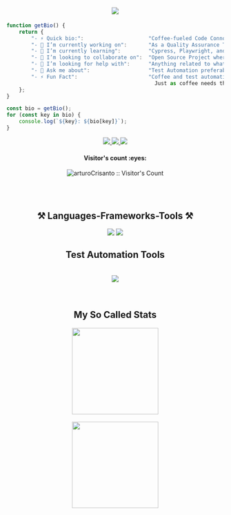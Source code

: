 
<h1 align="center">
    <img src="https://readme-typing-svg.herokuapp.com/?font=Righteous&size=75&center=true&vCenter=true&width=500&height=70&duration=4000&lines=Kumusta+👋;+I'm+Ruz+🐉+!;" />
</h1>

```javascript
function getBio() {
    return {
        "- ⚡ Quick bio:":                     "Coffee-fueled Code Connoisseur: A Tech Enthusiast from the Philippines with a Passion for Test Automation👨🏻‍💻",
        "- 🔭 I’m currently working on":       "As a Quality Assurance Tester in Gaplabs",
        "- 🌱 I’m currently learning":         "Cypress, Playwright, and Next.js --- Sharpening my Test Automation skills (Personal goal)",
        "- 👯 I’m looking to collaborate on":  "Open Source Project where i can Test my Automation",
        "- 🤔 I’m looking for help with":      "Anything related to what I am currently learning 😅",
        "- 💬 Ask me about":                   "Test Automation preferably about Cypress",
        "- ⚡ Fun Fact":                       "Coffee and test automation both thrive on precision.
                                                Just as coffee needs the perfect blend, test automation relies on meticulous scripting for flawless execution"
    };
}

const bio = getBio();
for (const key in bio) {
    console.log(`${key}: ${bio[key]}`);
}
```
<div align="center"> 
  <a href="arturocrisanto1@gmail.com">
    <img src="https://img.shields.io/badge/Gmail-333333?style=for-the-badge&logo=gmail&logoColor=red" />
  </a>
  <a href="https://www.linkedin.com/in/mark-ruzell-maray/" target="_blank">
    <img src="https://img.shields.io/badge/LinkedIn-0077B5?style=for-the-badge&logo=linkedin&logoColor=white" target="_blank" />
  </a>
    <a href="https://www.facebook.com/ruzell2143" target="_blank">
    <img src="https://img.shields.io/badge/Facebook-1877F2?style=for-the-badge&logo=facebook&logoColor=white" target="_blank" />
  </a>
</div>
<h4 align="center">Visitor's count :eyes:</h4>
<p align="center"><img src="https://profile-counter.glitch.me/{arturoCrisanto}/count.svg" alt="arturoCrisanto :: Visitor's Count" /></p>

<br>
<br>

<h2 align="center">⚒️ Languages-Frameworks-Tools ⚒️</h2>

<div align="center">
    <img src="https://skillicons.dev/icons?i=react,next,html,javascript,css,vscode,github,figma,tailwind,git,npm" />
    <img src="https://skillicons.dev/icons?i=nodejs,firebase,mysql,mongodb,postman" />
    <br>
    <h2>Test Automation Tools</h2><br>
    <img src="https://skillicons.dev/icons?i=cypress,gherkin" /><br>
</div>

<br>
<br>

<h2 align="center">My So Called Stats</h2>

<div align="Center">
  <a>
    <img height="200" align="Center" src="https://github-readme-stats.vercel.app/api?username=arturoCrisanto&show_icons=true&theme=gruvbox&rank_icon=github&border_radius=30" />
  </a>
    <br>
    <br>
  <a>
    <img height="200" align="Center" src="https://github-readme-stats.vercel.app/api/top-langs/?username=arturoCrisanto&hide_progress=true_icons=true&theme=gruvbox&border_radius=30&card_width=600" />
  </a>
</div>



